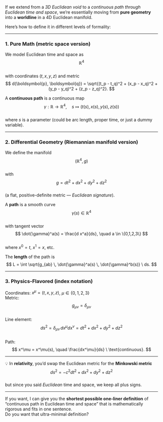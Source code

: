 If we extend from a *3D Euclidean void* to a *continuous path through Euclidean time and space*, we’re essentially moving from **pure geometry** into a **worldline** in a 4D Euclidean manifold.  

Here’s how to define it in different levels of formality:  

---

### **1. Pure Math (metric space version)**  
We model Euclidean time and space as  
$$
\mathbb{R}^4
$$  
with coordinates $(t, x, y, z)$ and metric  
$$
d(\boldsymbol{p}, \boldsymbol{q}) = \sqrt{(t_p - t_q)^2 + (x_p - x_q)^2 + (y_p - y_q)^2 + (z_p - z_q)^2}.
$$  

A **continuous path** is a continuous map  
$$
\gamma: \mathbb{R} \to \mathbb{R}^4, \quad s \mapsto (t(s), x(s), y(s), z(s))
$$  
where $s$ is a parameter (could be arc length, proper time, or just a dummy variable).  

---

### **2. Differential Geometry (Riemannian manifold version)**  
We define the manifold  
$$
(\mathbb{R}^4, g)
$$  
with  
$$
g = dt^2 + dx^2 + dy^2 + dz^2
$$  
(a flat, positive-definite metric — *Euclidean signature*).  

A **path** is a smooth curve  
$$
\gamma(s) \in \mathbb{R}^4
$$  
with tangent vector  
$$
\dot{\gamma}^a(s) = \frac{d x^a}{ds}, \quad a \in \{0,1,2,3\}
$$  
where $x^0 = t$, $x^1 = x$, etc.  

The **length** of the path is  
$$
L = \int \sqrt{g_{ab} \, \dot{\gamma}^a(s) \, \dot{\gamma}^b(s)} \ ds.
$$  

---

### **3. Physics-Flavored (index notation)**  
Coordinates: $x^\mu = (t, x, y, z)$, $\mu \in \{0,1,2,3\}$  
Metric:  
$$
g_{\mu\nu} = \delta_{\mu\nu}
$$  
Line element:  
$$
ds^2 = \delta_{\mu\nu} \, dx^\mu dx^\nu = dt^2 + dx^2 + dy^2 + dz^2
$$  
Path:  
$$
x^\mu = x^\mu(s), \quad \frac{dx^\mu}{ds} \ \text{continuous}.
$$  

---

💡 In **relativity**, you’d swap the Euclidean metric for the **Minkowski metric**  
$$
ds^2 = -c^2 dt^2 + dx^2 + dy^2 + dz^2
$$  
but since you said *Euclidean* time and space, we keep all plus signs.  

---

If you want, I can give you the **shortest possible one-liner definition** of “continuous path in Euclidean time and space” that is mathematically rigorous and fits in one sentence.  
Do you want that ultra-minimal definition?
